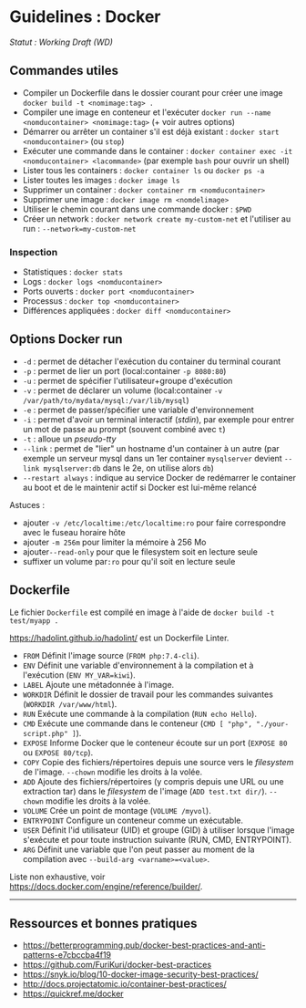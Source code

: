 # Guidelines : Docker

_Statut : Working Draft (WD)_

## Commandes utiles

* Compiler un Dockerfile dans le dossier courant pour créer une image `docker build -t <nomimage:tag> .`
* Compiler une image en conteneur et l'exécuter `docker run --name <nomducontainer> <nomimage:tag>` (+ voir autres options)
* Démarrer ou arrêter un container s'il est déjà existant : `docker start <nomducontainer>` (ou `stop`)
* Exécuter une commande dans le container : `docker container exec -it <nomducontainer> <lacommande>` (par exemple `bash` pour ouvrir un shell)
* Lister tous les containers : `docker container ls` ou `docker ps -a`
* Lister toutes les images : `docker image ls`
* Supprimer un container : `docker container rm <nomducontainer>`
* Supprimer une image : `docker image rm <nomdelimage>`
* Utiliser le chemin courant dans une commande docker : `$PWD`
* Créer un network : `docker network create my-custom-net` et l'utiliser au run : `--network=my-custom-net`

### Inspection

* Statistiques : `docker stats`
* Logs : `docker logs <nomducontainer>`
* Ports ouverts : `docker port <nomducontainer>`
* Processus : `docker top <nomducontainer>`
* Différences appliquées : `docker diff <nomducontainer>`

## Options Docker run

* `-d` : permet de détacher l'exécution du container du terminal courant
* `-p` : permet de lier un port (local:container `-p 8080:80`)
* `-u` : permet de spécifier l'utilisateur+groupe d'exécution
* `-v` : permet de déclarer un volume (local:container `-v /var/path/to/mydata/mysql:/var/lib/mysql`)
* `-e` : permet de passer/spécifier une variable d'environnement
* `-i` : permet d'avoir un terminal interactif (_stdin_), par exemple pour entrer un mot de passe au prompt (souvent combiné avec `t`)
* `-t` : alloue un _pseudo-tty_
* `--link` : permet de "lier" un hostname d'un container à un autre (par exemple un serveur mysql dans un 1er container `mysqlserver` devient `--link mysqlserver:db` dans le 2e, on utilise alors `db`)
* `--restart always` : indique au service Docker de redémarrer le container au boot et de le maintenir actif si Docker est lui-même relancé

Astuces :

* ajouter `-v /etc/localtime:/etc/localtime:ro` pour faire correspondre avec le fuseau horaire hôte
* ajouter `-m 256m` pour limiter la mémoire à 256 Mo
* ajouter`--read-only` pour que le filesystem soit en lecture seule
* suffixer un volume par`:ro` pour qu'il soit en lecture seule

## Dockerfile

Le fichier `Dockerfile` est compilé en image à l'aide de `docker build -t test/myapp .`

<https://hadolint.github.io/hadolint/> est un Dockerfile Linter.

* `FROM` Définit l'image source (`FROM php:7.4-cli`).
* `ENV` Définit une variable d'environnement à la compilation et à l'exécution (`ENV MY_VAR=kiwi`).
* `LABEL` Ajoute une métadonnée à l'image.
* `WORKDIR` Définit le dossier de travail pour les commandes suivantes (`WORKDIR /var/www/html`).
* `RUN` Exécute une commande à la compilation (`RUN echo Hello`).
* `CMD` Exécute une commande dans le conteneur (`CMD [ "php", "./your-script.php" ]`).
* `EXPOSE` Informe Docker que le conteneur écoute sur un port (`EXPOSE 80` ou `EXPOSE 80/tcp`).
* `COPY` Copie des fichiers/répertoires depuis une source vers le _filesystem_ de l'image. `--chown` modifie les droits à la volée.
* `ADD` Ajoute des fichiers/répertoires (y compris depuis une URL ou une extraction tar) dans le _filesystem_ de l'image (`ADD test.txt dir/`). `--chown` modifie les droits à la volée.
* `VOLUME` Crée un point de montage (`VOLUME /myvol`).
* `ENTRYPOINT` Configure un conteneur comme un exécutable.
* `USER` Définit l'id utilisateur (UID) et groupe (GID) à utiliser lorsque l'image s'exécute et pour toute instruction suivante (RUN, CMD, ENTRYPOINT).
* `ARG` Définit une variable que l'on peut passer au moment de la compilation avec `--build-arg <varname>=<value>`.

Liste non exhaustive, voir <https://docs.docker.com/engine/reference/builder/>.

---

## Ressources et bonnes pratiques

* <https://betterprogramming.pub/docker-best-practices-and-anti-patterns-e7cbccba4f19>
* <https://github.com/FuriKuri/docker-best-practices>
* <https://snyk.io/blog/10-docker-image-security-best-practices/>
* <http://docs.projectatomic.io/container-best-practices/>
* <https://quickref.me/docker>
